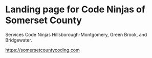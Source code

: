 # Landing page for Code Ninjas of Somerset County
Services Code Ninjas Hillsborough-Montgomery, Green Brook, and Bridgewater.

https://somersetcountycoding.com
